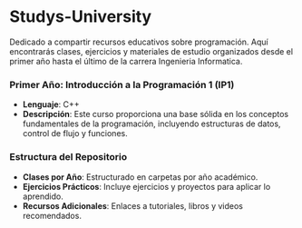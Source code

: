 # Studys-University
Dedicado a compartir recursos educativos sobre programación. Aquí encontrarás clases, ejercicios y materiales de estudio organizados desde el primer año hasta el último de la carrera Ingenieria Informatica.

### Primer Año: Introducción a la Programación 1 (IP1)
- **Lenguaje**: C++
- **Descripción**: Este curso proporciona una base sólida en los conceptos fundamentales de la programación, incluyendo estructuras de datos, control de flujo y funciones.

### Estructura del Repositorio
- **Clases por Año**: Estructurado en carpetas por año académico.
- **Ejercicios Prácticos**: Incluye ejercicios y proyectos para aplicar lo aprendido.
- **Recursos Adicionales**: Enlaces a tutoriales, libros y videos recomendados.
